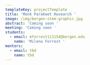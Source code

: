 ```yaml
---
templateKey: projectTemplate
title: 'Monk Parakeet Research '
image: /img/bergen-stem-graphic.jpg
abstract: 'Coming soon '
meeting: 'Coming soon '
students:
  - email: mforrest111154@bergen.edu
    name: 'Milena Forrest '
mentors:
  - email: tbd
    name: tbd
---
```


